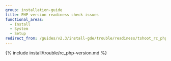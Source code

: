 ```yaml
---
group: installation-guide
title: PHP version readiness check issues
functional_areas:
  - Install
  - System
  - Setup
redirect_from: /guides/v2.3/install-gde/trouble/readiness/tshoot_rc_php.html
---
```


{% include install/trouble/rc_php-version.md %}


